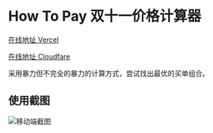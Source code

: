 # How To Pay 双十一价格计算器

[在线地址 Vercel](https://how2pay.vercel.app/)

[在线地址 Cloudfare](https://how2pay.pages.dev/)

采用暴力但不完全的暴力的计算方式，尝试找出最优的买单组合。

## 使用截图

<img src="https://github.com/zzzgydi/how2pay/raw/main/doc/demo1.png" alt="移动端截图" style="text-align: center;max-height: 300px;">
